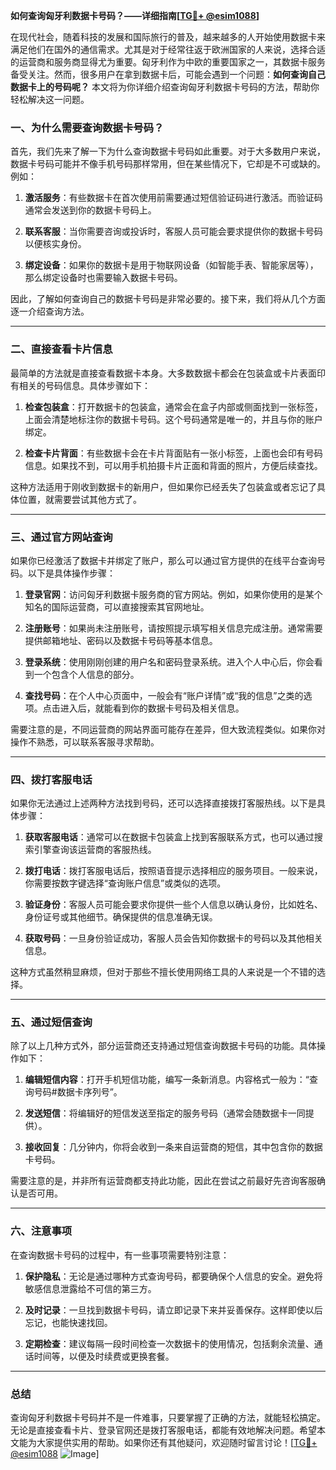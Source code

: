 **如何查询匈牙利数据卡号码？——详细指南[[TG💪+ @esim1088](https://t.me/s/esim1088)]**

在现代社会，随着科技的发展和国际旅行的普及，越来越多的人开始使用数据卡来满足他们在国外的通信需求。尤其是对于经常往返于欧洲国家的人来说，选择合适的运营商和服务商显得尤为重要。匈牙利作为中欧的重要国家之一，其数据卡服务备受关注。然而，很多用户在拿到数据卡后，可能会遇到一个问题：**如何查询自己数据卡上的号码呢？** 本文将为你详细介绍查询匈牙利数据卡号码的方法，帮助你轻松解决这一问题。

### 一、为什么需要查询数据卡号码？

首先，我们先来了解一下为什么查询数据卡号码如此重要。对于大多数用户来说，数据卡号码可能并不像手机号码那样常用，但在某些情况下，它却是不可或缺的。例如：

1. **激活服务**：有些数据卡在首次使用前需要通过短信验证码进行激活。而验证码通常会发送到你的数据卡号码上。
   
2. **联系客服**：当你需要咨询或投诉时，客服人员可能会要求提供你的数据卡号码以便核实身份。

3. **绑定设备**：如果你的数据卡是用于物联网设备（如智能手表、智能家居等），那么绑定设备时也需要输入数据卡号码。

因此，了解如何查询自己的数据卡号码是非常必要的。接下来，我们将从几个方面逐一介绍查询方法。

---

### 二、直接查看卡片信息

最简单的方法就是直接查看数据卡本身。大多数数据卡都会在包装盒或卡片表面印有相关的号码信息。具体步骤如下：

1. **检查包装盒**：打开数据卡的包装盒，通常会在盒子内部或侧面找到一张标签，上面会清楚地标注你的数据卡号码。这个号码通常是唯一的，并且与你的账户绑定。

2. **检查卡片背面**：有些数据卡会在卡片背面贴有一张小标签，上面也会印有号码信息。如果找不到，可以用手机拍摄卡片正面和背面的照片，方便后续查找。

这种方法适用于刚收到数据卡的新用户，但如果你已经丢失了包装盒或者忘记了具体位置，就需要尝试其他方式了。

---

### 三、通过官方网站查询

如果你已经激活了数据卡并绑定了账户，那么可以通过官方提供的在线平台查询号码。以下是具体操作步骤：

1. **登录官网**：访问匈牙利数据卡服务商的官方网站。例如，如果你使用的是某个知名的国际运营商，可以直接搜索其官网地址。

2. **注册账号**：如果尚未注册账号，请按照提示填写相关信息完成注册。通常需要提供邮箱地址、密码以及数据卡号码等基本信息。

3. **登录系统**：使用刚刚创建的用户名和密码登录系统。进入个人中心后，你会看到一个包含个人信息的部分。

4. **查找号码**：在个人中心页面中，一般会有“账户详情”或“我的信息”之类的选项。点击进入后，就能看到你的数据卡号码及相关信息。

需要注意的是，不同运营商的网站界面可能存在差异，但大致流程类似。如果你对操作不熟悉，可以联系客服寻求帮助。

---

### 四、拨打客服电话

如果你无法通过上述两种方法找到号码，还可以选择直接拨打客服热线。以下是具体步骤：

1. **获取客服电话**：通常可以在数据卡包装盒上找到客服联系方式，也可以通过搜索引擎查询该运营商的客服热线。

2. **拨打电话**：拨打客服电话后，按照语音提示选择相应的服务项目。一般来说，你需要按数字键选择“查询账户信息”或类似的选项。

3. **验证身份**：客服人员可能会要求你提供一些个人信息以确认身份，比如姓名、身份证号或其他细节。确保提供的信息准确无误。

4. **获取号码**：一旦身份验证成功，客服人员会告知你数据卡的号码以及其他相关信息。

这种方式虽然稍显麻烦，但对于那些不擅长使用网络工具的人来说是一个不错的选择。

---

### 五、通过短信查询

除了以上几种方式外，部分运营商还支持通过短信查询数据卡号码的功能。具体操作如下：

1. **编辑短信内容**：打开手机短信功能，编写一条新消息。内容格式一般为：“查询号码#数据卡序列号”。

2. **发送短信**：将编辑好的短信发送至指定的服务号码（通常会随数据卡一同提供）。

3. **接收回复**：几分钟内，你将会收到一条来自运营商的短信，其中包含你的数据卡号码。

需要注意的是，并非所有运营商都支持此功能，因此在尝试之前最好先咨询客服确认是否可用。

---

### 六、注意事项

在查询数据卡号码的过程中，有一些事项需要特别注意：

1. **保护隐私**：无论是通过哪种方式查询号码，都要确保个人信息的安全。避免将敏感信息泄露给不可信的第三方。

2. **及时记录**：一旦找到数据卡号码，请立即记录下来并妥善保存。这样即使以后忘记，也能快速找回。

3. **定期检查**：建议每隔一段时间检查一次数据卡的使用情况，包括剩余流量、通话时间等，以便及时续费或更换套餐。

---

### 总结

查询匈牙利数据卡号码并不是一件难事，只要掌握了正确的方法，就能轻松搞定。无论是直接查看卡片、登录官网还是拨打客服电话，都能有效地解决问题。希望本文能为大家提供实用的帮助。如果你还有其他疑问，欢迎随时留言讨论！[[TG💪+ @esim1088](https://t.me/s/esim1088) ![Image](https://i.postimg.cc/4NQfJmqS/Snipaste-2025-05-13-00-14-12.png)]
